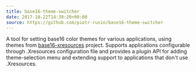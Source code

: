 ```yaml
---
title: base16-theme-switcher
date: 2017-10-22T14:39:20+00:00
source: https://github.com/piotr-rusin/base16-theme-switcher
---
```


A tool for setting base16 color themes for various applications, using themes from [base16-xresources][11] project. Supports applications configurable through .Xresources configuration file and provides a plugin API for adding theme-selection menu and extending support to applications that don't use .Xresources.

[11]: https://github.com/chriskempson/base16-xresources

